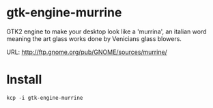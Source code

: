 gtk-engine-murrine
==================

GTK2 engine to make your desktop look like a 'murrina', an italian word meaning the art glass works done by Venicians glass blowers.

URL: http://ftp.gnome.org/pub/GNOME/sources/murrine/

# Install
```
kcp -i gtk-engine-murrine
```

